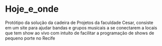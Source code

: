 # Hoje_e_onde
Protótipo da solução da cadeira de Projetos da faculdade Cesar, consiste em um site para ajudar bandas e grupos musicais a se conectarem a locais que tem show ao vivo com intuito de facilitar a programação de shows de pequeno porte no Recife
